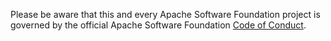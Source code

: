 Please be aware that this and every Apache Software Foundation project is
governed by the official Apache Software Foundation
[Code of Conduct](https://www.apache.org/foundation/policies/conduct.html).
